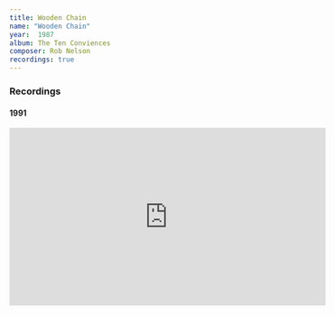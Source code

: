 ```yaml
---
title: Wooden Chain
name: "Wooden Chain"
year:  1987
album: The Ten Conviences
composer: Rob Nelson
recordings: true
---
```


<h3>Recordings</h3>

<h4>1991</h4>
<iframe width="560" height="315" src="https://www.youtube.com/embed/xDS_TPynZCs" frameborder="0" allow="accelerometer; autoplay; encrypted-media; gyroscope; picture-in-picture" allowfullscreen></iframe>

